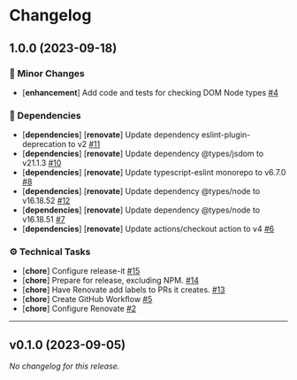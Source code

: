 # Changelog

## 1.0.0 (2023-09-18)

### 🚀 Minor Changes

- [**enhancement**] Add code and tests for checking DOM Node types [#4](https://github.com/xmldom/is-dom-node/pull/4)

### 🔗 Dependencies

- [**dependencies**] [**renovate**] Update dependency eslint-plugin-deprecation to v2 [#11](https://github.com/xmldom/is-dom-node/pull/11)
- [**dependencies**] [**renovate**] Update dependency @types/jsdom to v21.1.3 [#10](https://github.com/xmldom/is-dom-node/pull/10)
- [**dependencies**] [**renovate**] Update typescript-eslint monorepo to v6.7.0 [#8](https://github.com/xmldom/is-dom-node/pull/8)
- [**dependencies**] [**renovate**] Update dependency @types/node to v16.18.52 [#12](https://github.com/xmldom/is-dom-node/pull/12)
- [**dependencies**] [**renovate**] Update dependency @types/node to v16.18.51 [#7](https://github.com/xmldom/is-dom-node/pull/7)
- [**dependencies**] [**renovate**] Update actions/checkout action to v4 [#6](https://github.com/xmldom/is-dom-node/pull/6)

### ⚙️ Technical Tasks

- [**chore**] Configure release-it [#15](https://github.com/xmldom/is-dom-node/pull/15)
- [**chore**] Prepare for release, excluding NPM. [#14](https://github.com/xmldom/is-dom-node/pull/14)
- [**chore**] Have Renovate add labels to PRs it creates. [#13](https://github.com/xmldom/is-dom-node/pull/13)
- [**chore**] Create GitHub Workflow [#5](https://github.com/xmldom/is-dom-node/pull/5)
- [**chore**] Configure Renovate [#2](https://github.com/xmldom/is-dom-node/pull/2)

---

## v0.1.0 (2023-09-05)

_No changelog for this release._
